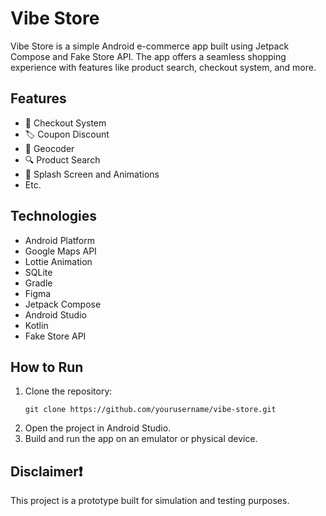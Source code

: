 <h1>Vibe Store</h1>

<p>Vibe Store is a simple Android e-commerce app built using Jetpack Compose and Fake Store API. The app offers a seamless shopping experience with features like product search, checkout system, and more.</p>

<h2>Features</h2>
<ul>
  <li>🛒 Checkout System</li>
  <li>🏷️ Coupon Discount</li>
  <li>📍 Geocoder</li>
  <li>🔍 Product Search</li>
  <li>🚀 Splash Screen and Animations</li>
  <li>Etc.</li>
</ul>

<h2>Technologies</h2>
<ul>
  <li>Android Platform</li>
  <li>Google Maps API</li>
  <li>Lottie Animation</li>
  <li>SQLite</li>
  <li>Gradle</li>
  <li>Figma</li>
  <li>Jetpack Compose</li>
  <li>Android Studio</li>
  <li>Kotlin</li>
  <li>Fake Store API</li>
</ul>

<h2>How to Run</h2>
<ol>
  <li>Clone the repository:
    <pre><code>git clone https://github.com/yourusername/vibe-store.git</code></pre>
  </li>
  <li>Open the project in Android Studio.</li>
  <li>Build and run the app on an emulator or physical device.</li>
</ol>

<h2>Disclaimer❗</h2>
<p>This project is a prototype built for simulation and testing purposes.</p>
